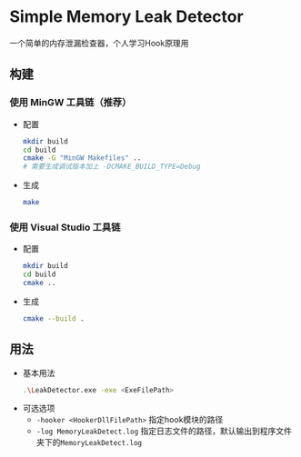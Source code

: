# Simple Memory Leak Detector
一个简单的内存泄漏检查器，个人学习Hook原理用
## 构建
### 使用 MinGW 工具链（推荐）
- 配置
    ```bash
    mkdir build
    cd build
    cmake -G "MinGW Makefiles" ..
    # 需要生成调试版本加上 -DCMAKE_BUILD_TYPE=Debug
    ```
- 生成
    ```bash
    make
    ```

### 使用 Visual Studio 工具链
- 配置
    ```bash
    mkdir build
    cd build
    cmake ..
    ```
- 生成
    ```bash
    cmake --build .
    ```

## 用法
- 基本用法
    ```bash
    .\LeakDetector.exe -exe <ExeFilePath>
    ```
- 可选选项
    - ```-hooker <HookerDllFilePath>``` 指定hook模块的路径
    - ```-log MemoryLeakDetect.log``` 指定日志文件的路径，默认输出到程序文件夹下的```MemoryLeakDetect.log```
    
